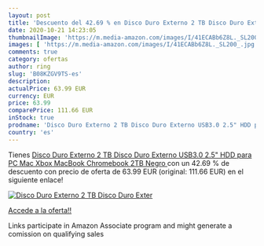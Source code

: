 ```yaml
---
layout: post
title: 'Descuento del 42.69 % en Disco Duro Externo 2 TB Disco Duro Exter'
date: 2020-10-21 14:23:05
thumbnailImage: 'https://m.media-amazon.com/images/I/41ECABb6Z8L._SL200_.jpg'
images: [ 'https://m.media-amazon.com/images/I/41ECABb6Z8L._SL200_.jpg' ]
comments: true
category: ofertas
author: ring
slug: 'B08KZGV9TS-es'
description:
actualPrice: 63.99 EUR
currency: EUR
price: 63.99
comparePrice: 111.66 EUR
inStock: true
prodname: 'Disco Duro Externo 2 TB Disco Duro Externo USB3.0 2.5" HDD para PC  Mac Xbox  MacBook  Chromebook  2TB Negro '
country: 'es'
---
```


Tienes [Disco Duro Externo 2 TB Disco Duro Externo USB3.0 2.5" HDD para PC  Mac Xbox  MacBook  Chromebook  2TB Negro ](https://www.amazon.es/dp/B08KZGV9TS/?tag=tolees-21) con un 42.69 % de descuento con precio de oferta de 63.99 EUR (original: 111.66 EUR) en el siguiente enlace!

[![Disco Duro Externo 2 TB Disco Duro Exter](https://m.media-amazon.com/images/I/41ECABb6Z8L._SL200_.jpg)](https://www.amazon.es/dp/B08KZGV9TS/?tag=tolees-21)

[Accede a la oferta!!](https://www.amazon.es/dp/B08KZGV9TS/?tag=tolees-21)

Links participate in Amazon Associate program and might generate a comission on qualifying sales



